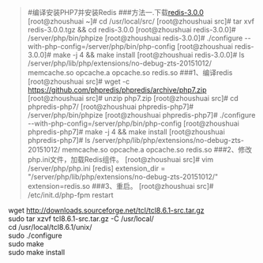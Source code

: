 >#编译安装PHP7并安装Redis
>###方法一.下载[redis-3.0.0](http://pecl.php.net/get/redis-3.0.0.tgz)
>	 [root@zhoushuai ~]# cd /usr/local/src/
>	 [root@zhoushuai src]# tar xvf redis-3.0.0.tgz && cd redis-3.0.0
>	 [root@zhoushuai redis-3.0.0]# /server/php/bin/phpize
>	 [root@zhoushuai redis-3.0.0]# ./configure --with-php-config=/server/php/bin/php-config
>	 [root@zhoushuai redis-3.0.0]# make -j 4 && make install
>	 [root@zhoushuai redis-3.0.0]# ls /server/php/lib/php/extensions/no-debug-zts-20151012/
>	 memcache.so  opcache.a  opcache.so  redis.so
>###1、编译redis
>	 [root@zhoushuai src]# wget -c https://github.com/phpredis/phpredis/archive/php7.zip
>	 [root@zhoushuai src]# unzip php7.zip
>	 [root@zhoushuai src]# cd phpredis-php7/
>	 [root@zhoushuai phpredis-php7]# /server/php/bin/phpize
>	 [root@zhoushuai phpredis-php7]# ./configure --with-php-config=/server/php/bin/php-config
>	 [root@zhoushuai phpredis-php7]# make -j 4 && make install
>	 [root@zhoushuai phpredis-php7]# ls /server/php/lib/php/extensions/no-debug-zts-20151012/
>	 memcache.so  opcache.a  opcache.so  redis.so
>###2、修改php.ini文件，加载Redis组件。
>	 [root@zhoushuai src]# vim /server/php/php.ini
>	 [redis]
>	 extension_dir = "/server/php/lib/php/extensions/no-debug-zts-20151012/"
>	 extension=redis.so
>###3、重启。
>	 [root@zhoushuai src]# /etc/init.d/php-fpm restart





wget http://downloads.sourceforge.net/tcl/tcl8.6.1-src.tar.gz  
sudo tar xzvf tcl8.6.1-src.tar.gz  -C /usr/local/  
cd  /usr/local/tcl8.6.1/unix/  
sudo ./configure  
sudo make  
sudo make install   






